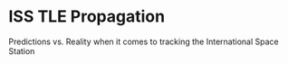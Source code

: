 # ISS TLE Propagation

Predictions vs. Reality when it comes to tracking the International Space Station
